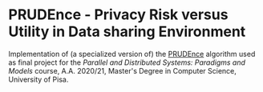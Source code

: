 # PRUDEnce - Privacy Risk versus Utility in Data sharing Environment

Implementation of (a specialized version of) the [PRUDEnce](https://arpi.unipi.it/handle/11568/938270?mode=full.428#) algorithm used as final project for the *Parallel and Distributed Systems: Paradigms and Models* course, A.A. 2020/21, Master's Degree in Computer Science, University of Pisa.